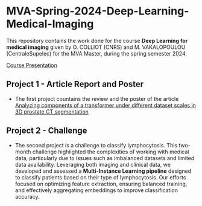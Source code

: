 # MVA-Spring-2024-Deep-Learning-Medical-Imaging

This repository contains the work done for the course <b>Deep Learning for medical imaging</b> given by O. COLLIOT (CNRS) and M. VAKALOPOULOU (CentraleSupelec) for the MVA Master, during the spring semester 2024.

[Course Presentation](https://www.master-mva.com/cours/deep-learning-for-medical-imaging/)


## Project 1 - Article Report and Poster

- The first project countains the review and the poster of the article [Analyzing components of a transformer under different dataset scales in 3D prostate CT segmentation](https://www.spiedigitallibrary.org/conference-proceedings-of-spie/12464/1246408/Analyzing-components-of-a-transformer-under-different-dataset-scales-in/10.1117/12.2651572.short)

## Project 2 - Challenge

- The second project is a challenge to classify lymphocytosis. This two-month challenge highlighted the complexities of working with medical data, particularly due to issues such as imbalanced datasets and limited data availability. Leveraging both imaging and clinical data, we developed and assessed a <b>Multi-Instance Learning pipeline</b> designed to classify patients based on their type of lymphocytosis. Our efforts focused on optimizing feature extraction, ensuring balanced training, and effectively aggregating embeddings to improve classification accuracy.


